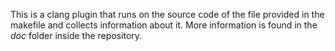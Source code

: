 This is a clang plugin that runs on the source code of the file provided in the makefile and collects information about it. More information is found in the _doc_ folder inside the repository.